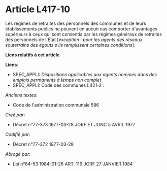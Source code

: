 # Article L417-10

Les régimes de retraites des personnels des communes et de leurs établissements publics ne peuvent en aucun cas comporter
d'avantages supérieurs à ceux qui sont consentis par les régimes généraux de retraites des personnels de l'Etat [*exception :
pour les agents des réseaux souterrains des égouts s'ils remplissent certaines conditions*].

**Liens relatifs à cet article**

**Liens**:

  - SPEC_APPLI: *Dispositions applicables aux agents nommés dans des emplois permanents à temps non complet*
  - SPEC_APPLI: Code des communes L421-2 :

_Anciens textes_:

  - Code de l'administration communale 596

_Créé par_:

  - Décret n°77-373 1977-03-28 JORF ET JONC 5 AVRIL 1977

_Codifié par_:

  - Décret n°77-372 1977-03-28

_Abrogé par_:

  - Loi n°84-53 1984-01-26 ART. 119 JORF 27 JANVIER 1984
